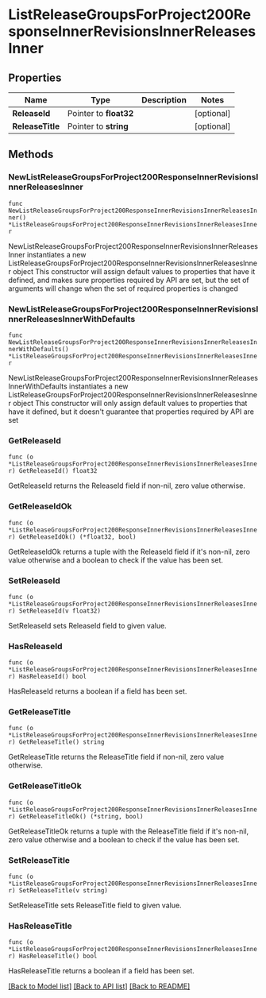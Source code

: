 # ListReleaseGroupsForProject200ResponseInnerRevisionsInnerReleasesInner

## Properties

Name | Type | Description | Notes
------------ | ------------- | ------------- | -------------
**ReleaseId** | Pointer to **float32** |  | [optional] 
**ReleaseTitle** | Pointer to **string** |  | [optional] 

## Methods

### NewListReleaseGroupsForProject200ResponseInnerRevisionsInnerReleasesInner

`func NewListReleaseGroupsForProject200ResponseInnerRevisionsInnerReleasesInner() *ListReleaseGroupsForProject200ResponseInnerRevisionsInnerReleasesInner`

NewListReleaseGroupsForProject200ResponseInnerRevisionsInnerReleasesInner instantiates a new ListReleaseGroupsForProject200ResponseInnerRevisionsInnerReleasesInner object
This constructor will assign default values to properties that have it defined,
and makes sure properties required by API are set, but the set of arguments
will change when the set of required properties is changed

### NewListReleaseGroupsForProject200ResponseInnerRevisionsInnerReleasesInnerWithDefaults

`func NewListReleaseGroupsForProject200ResponseInnerRevisionsInnerReleasesInnerWithDefaults() *ListReleaseGroupsForProject200ResponseInnerRevisionsInnerReleasesInner`

NewListReleaseGroupsForProject200ResponseInnerRevisionsInnerReleasesInnerWithDefaults instantiates a new ListReleaseGroupsForProject200ResponseInnerRevisionsInnerReleasesInner object
This constructor will only assign default values to properties that have it defined,
but it doesn't guarantee that properties required by API are set

### GetReleaseId

`func (o *ListReleaseGroupsForProject200ResponseInnerRevisionsInnerReleasesInner) GetReleaseId() float32`

GetReleaseId returns the ReleaseId field if non-nil, zero value otherwise.

### GetReleaseIdOk

`func (o *ListReleaseGroupsForProject200ResponseInnerRevisionsInnerReleasesInner) GetReleaseIdOk() (*float32, bool)`

GetReleaseIdOk returns a tuple with the ReleaseId field if it's non-nil, zero value otherwise
and a boolean to check if the value has been set.

### SetReleaseId

`func (o *ListReleaseGroupsForProject200ResponseInnerRevisionsInnerReleasesInner) SetReleaseId(v float32)`

SetReleaseId sets ReleaseId field to given value.

### HasReleaseId

`func (o *ListReleaseGroupsForProject200ResponseInnerRevisionsInnerReleasesInner) HasReleaseId() bool`

HasReleaseId returns a boolean if a field has been set.

### GetReleaseTitle

`func (o *ListReleaseGroupsForProject200ResponseInnerRevisionsInnerReleasesInner) GetReleaseTitle() string`

GetReleaseTitle returns the ReleaseTitle field if non-nil, zero value otherwise.

### GetReleaseTitleOk

`func (o *ListReleaseGroupsForProject200ResponseInnerRevisionsInnerReleasesInner) GetReleaseTitleOk() (*string, bool)`

GetReleaseTitleOk returns a tuple with the ReleaseTitle field if it's non-nil, zero value otherwise
and a boolean to check if the value has been set.

### SetReleaseTitle

`func (o *ListReleaseGroupsForProject200ResponseInnerRevisionsInnerReleasesInner) SetReleaseTitle(v string)`

SetReleaseTitle sets ReleaseTitle field to given value.

### HasReleaseTitle

`func (o *ListReleaseGroupsForProject200ResponseInnerRevisionsInnerReleasesInner) HasReleaseTitle() bool`

HasReleaseTitle returns a boolean if a field has been set.


[[Back to Model list]](../README.md#documentation-for-models) [[Back to API list]](../README.md#documentation-for-api-endpoints) [[Back to README]](../README.md)


